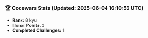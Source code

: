 ### 🏆 Codewars Stats (Updated: 2025-06-04 16:10:56 UTC)

- **Rank:** 8 kyu
- **Honor Points:** 3
- **Completed Challenges:** 1
